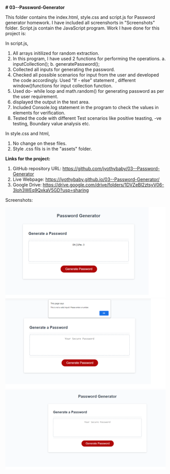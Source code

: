 <b># 03--Password-Generator</b><br>

This folder contains the index.html, style.css and script.js for Password generator homework. I have included all screenshorts in "Screenshots" folder. Script.js contain the JavaScript program.
Work I have done for this project is:

In script.js, 
1. All arrays initilized for random extraction.
2. In this program, I have used 2 functions for performing the operations. 
    a. inputCollection();
    b. generatePassword();
3. Collected all inputs for generating the password. 
4. Checked all possible scenarios for input from the user and developed the code accordingly. Used "If - else" statement , different window()functions for input collection function.
5. Used do- while loop and math.random() for generating password as per the user requirement. 
6. displayed the output in the text area.
7. Included Console.log statement in the program to check the values in elements for verification.
8. Tested the code with different Test scenarios like positive teasting, -ve testing, Boundary value analysis etc.


In style.css and html,
1. No change on these files.
2. Style .css fils is in the  "assets" folder.

<b>Links for the project:</b><br>

1. GitHub repository URL: https://github.com/jyothybaby/03--Password-Generator
2. Live Webpage: https://jyothybaby.github.io/03--Password-Generator/
3. Google Drive: https://drive.google.com/drive/folders/1DVZeBl2ztsyV06-3loh3WEq9QxkaV5GD?usp=sharing
 

Screenshots:

![Final-output-screen](https://github.com/jyothybaby/03--Password-Generator/blob/main/Screenshots/passowrd-generator-screen3.png?raw=true)<br>
![Screen-2](https://github.com/jyothybaby/03--Password-Generator/blob/main/Screenshots/password-generator-%20screen2.png?raw=true)<br>
![Screen-3](https://github.com/jyothybaby/03--Password-Generator/blob/main/Screenshots/password-generator-screen1.png?raw=true)<br>